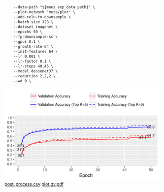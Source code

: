 ```
    --data-path "${mnes_exp_data_path}" \
    --plot-network "meta/plot" \
    --add-relu-to-downsample \
    --batch-size 128 \
    --dataset imagenet \
    --epochs 50 \
    --fp-downsample-sc \
    --gpus 0,1 \
    --growth-rate 64 \
    --init-features 64 \
    --lr 0.001 \
    --lr-factor 0.1 \
    --lr-steps 40,45 \
    --model densenet37 \
    --reduction 2,2,2 \
    --wd 0 \
```
![acc.png](acc.png)
[post_process.csv](post_process.csv)
[plot.gv.pdf](plot.gv.pdf)
